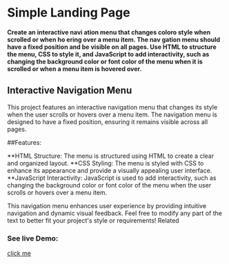 <h1> Simple Landing Page </h1>
<h4> Create an interactive navi ation
menu that changes coloro style
when scrolled or when ho ering
over a menu item. The nav gation
menu should have a fixed position
and be visible on all pages. Use
HTML to structure the menu, CSS to
style it, and JavaScript to add
interactivity, such as changing the
background color or font color of
the menu when it is scrolled or
when a menu item is hovered over. </h4>

<h2> Interactive Navigation Menu </h2>

This project features an interactive navigation menu that changes its style when the user scrolls or hovers over a menu item. The navigation menu is designed to have a fixed position, ensuring it remains visible across all pages.

##Features:

**HTML Structure: The menu is structured using HTML to create a clear and organized layout.
**CSS Styling: The menu is styled with CSS to enhance its appearance and provide a visually appealing user interface.
**JavaScript Interactivity: JavaScript is used to add interactivity, such as changing the background color or font color of the menu when the user scrolls or hovers over a menu item.

This navigation menu enhances user experience by providing intuitive navigation and dynamic visual feedback. Feel free to modify any part of the text to better fit your project's style or requirements!
Related

<h3>See live Demo:</h3>
<a href = "https://surajincodewd01.netlify.app/">click me</a>


